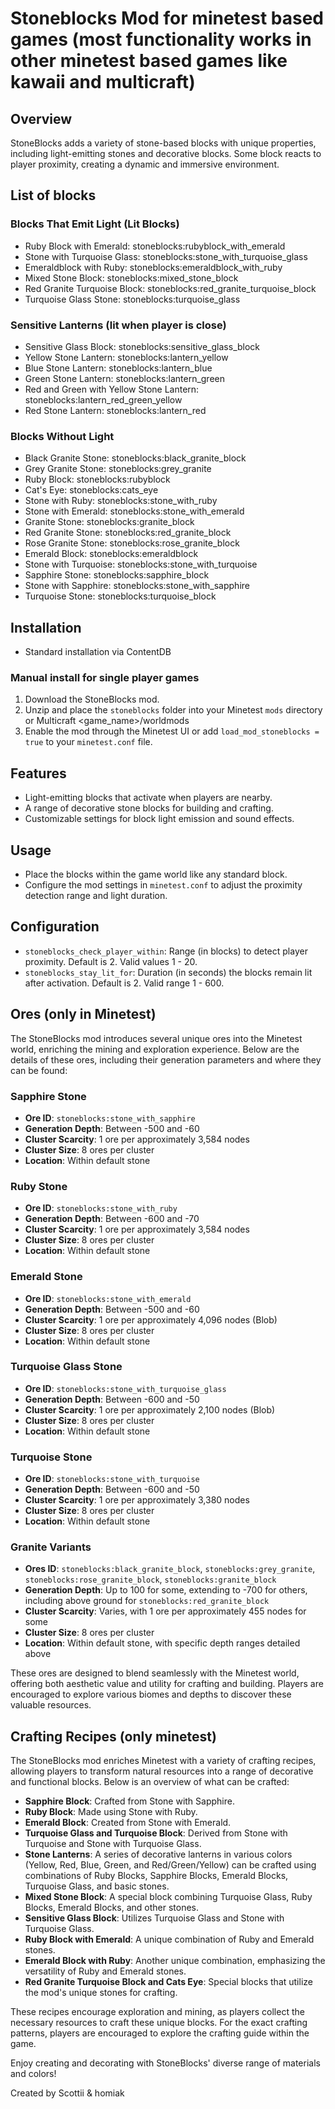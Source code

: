 # Stoneblocks Mod for minetest based games (most functionality works in other minetest based games like kawaii and multicraft)

## Overview
StoneBlocks adds a variety of stone-based blocks with unique properties, including light-emitting stones and decorative blocks. Some block reacts to player proximity, creating a dynamic and immersive environment.

## List of blocks
### Blocks That Emit Light (Lit Blocks)

- Ruby Block with Emerald: stoneblocks:rubyblock_with_emerald
- Stone with Turquoise Glass: stoneblocks:stone_with_turquoise_glass
- Emeraldblock with Ruby: stoneblocks:emeraldblock_with_ruby
- Mixed Stone Block: stoneblocks:mixed_stone_block
- Red Granite Turquoise Block: stoneblocks:red_granite_turquoise_block
- Turquoise Glass Stone: stoneblocks:turquoise_glass

### Sensitive Lanterns (lit when player is close)

- Sensitive Glass Block: stoneblocks:sensitive_glass_block
- Yellow Stone Lantern: stoneblocks:lantern_yellow
- Blue Stone Lantern: stoneblocks:lantern_blue
- Green Stone Lantern: stoneblocks:lantern_green
- Red and Green with Yellow Stone Lantern: stoneblocks:lantern_red_green_yellow
- Red Stone Lantern: stoneblocks:lantern_red

### Blocks Without Light
- Black Granite Stone: stoneblocks:black_granite_block
- Grey Granite Stone: stoneblocks:grey_granite
- Ruby Block: stoneblocks:rubyblock
- Cat's Eye: stoneblocks:cats_eye
- Stone with Ruby: stoneblocks:stone_with_ruby
- Stone with Emerald: stoneblocks:stone_with_emerald
- Granite Stone: stoneblocks:granite_block
- Red Granite Stone: stoneblocks:red_granite_block
- Rose Granite Stone: stoneblocks:rose_granite_block
- Emerald Block: stoneblocks:emeraldblock
- Stone with Turquoise: stoneblocks:stone_with_turquoise
- Sapphire Stone: stoneblocks:sapphire_block
- Stone with Sapphire: stoneblocks:stone_with_sapphire
- Turquoise Stone: stoneblocks:turquoise_block

## Installation
- Standard installation via ContentDB 

### Manual install for single player games
1. Download the StoneBlocks mod.
2. Unzip and place the `stoneblocks` folder into your Minetest `mods` directory or Multicraft <game_name>/worldmods
3. Enable the mod through the Minetest UI or add `load_mod_stoneblocks = true` to your `minetest.conf` file.

## Features
- Light-emitting blocks that activate when players are nearby.
- A range of decorative stone blocks for building and crafting.
- Customizable settings for block light emission and sound effects.

## Usage
- Place the blocks within the game world like any standard block.
- Configure the mod settings in `minetest.conf` to adjust the proximity detection range and light duration.

## Configuration
- `stoneblocks_check_player_within`: Range (in blocks) to detect player proximity. Default is 2. Valid values 1 - 20. 
- `stoneblocks_stay_lit_for`: Duration (in seconds) the blocks remain lit after activation. Default is 2. Valid range 1 - 600.


## Ores (only in Minetest)

The StoneBlocks mod introduces several unique ores into the Minetest world, enriching the mining and exploration experience. Below are the details of these ores, including their generation parameters and where they can be found:

### Sapphire Stone
- **Ore ID**: `stoneblocks:stone_with_sapphire`
- **Generation Depth**: Between -500 and -60
- **Cluster Scarcity**: 1 ore per approximately 3,584 nodes
- **Cluster Size**: 8 ores per cluster
- **Location**: Within default stone

### Ruby Stone
- **Ore ID**: `stoneblocks:stone_with_ruby`
- **Generation Depth**: Between -600 and -70
- **Cluster Scarcity**: 1 ore per approximately 3,584 nodes
- **Cluster Size**: 8 ores per cluster
- **Location**: Within default stone

### Emerald Stone
- **Ore ID**: `stoneblocks:stone_with_emerald`
- **Generation Depth**: Between -500 and -60
- **Cluster Scarcity**: 1 ore per approximately 4,096 nodes (Blob)
- **Cluster Size**: 8 ores per cluster
- **Location**: Within default stone

### Turquoise Glass Stone
- **Ore ID**: `stoneblocks:stone_with_turquoise_glass`
- **Generation Depth**: Between -600 and -50
- **Cluster Scarcity**: 1 ore per approximately 2,100 nodes (Blob)
- **Cluster Size**: 8 ores per cluster
- **Location**: Within default stone

### Turquoise Stone
- **Ore ID**: `stoneblocks:stone_with_turquoise`
- **Generation Depth**: Between -600 and -50
- **Cluster Scarcity**: 1 ore per approximately 3,380 nodes
- **Cluster Size**: 8 ores per cluster
- **Location**: Within default stone

### Granite Variants
- **Ores ID**: `stoneblocks:black_granite_block`, `stoneblocks:grey_granite`, `stoneblocks:rose_granite_block`, `stoneblocks:granite_block`
- **Generation Depth**: Up to 100 for some, extending to -700 for others, including above ground for `stoneblocks:red_granite_block`
- **Cluster Scarcity**: Varies, with 1 ore per approximately 455 nodes for some
- **Cluster Size**: 8 ores per cluster
- **Location**: Within default stone, with specific depth ranges detailed above

These ores are designed to blend seamlessly with the Minetest world, offering both aesthetic value and utility for crafting and building. Players are encouraged to explore various biomes and depths to discover these valuable resources.

## Crafting Recipes (only minetest)

The StoneBlocks mod enriches Minetest with a variety of crafting recipes, allowing players to transform natural resources into a range of decorative and functional blocks. Below is an overview of what can be crafted:

- **Sapphire Block**: Crafted from Stone with Sapphire.
- **Ruby Block**: Made using Stone with Ruby.
- **Emerald Block**: Created from Stone with Emerald.
- **Turquoise Glass and Turquoise Block**: Derived from Stone with Turquoise and Stone with Turquoise Glass.
- **Stone Lanterns**: A series of decorative lanterns in various colors (Yellow, Red, Blue, Green, and Red/Green/Yellow) can be crafted using combinations of Ruby Blocks, Sapphire Blocks, Emerald Blocks, Turquoise Glass, and basic stones.
- **Mixed Stone Block**: A special block combining Turquoise Glass, Ruby Blocks, Emerald Blocks, and other stones.
- **Sensitive Glass Block**: Utilizes Turquoise Glass and Stone with Turquoise Glass.
- **Ruby Block with Emerald**: A unique combination of Ruby and Emerald stones.
- **Emerald Block with Ruby**: Another unique combination, emphasizing the versatility of Ruby and Emerald stones.
- **Red Granite Turquoise Block and Cats Eye**: Special blocks that utilize the mod's unique stones for crafting.

These recipes encourage exploration and mining, as players collect the necessary resources to craft these unique blocks. For the exact crafting patterns, players are encouraged to explore the crafting guide within the game.

Enjoy creating and decorating with StoneBlocks' diverse range of materials and colors!

Created by Scottii & homiak
